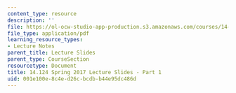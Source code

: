 ```yaml
---
content_type: resource
description: ''
file: https://ol-ocw-studio-app-production.s3.amazonaws.com/courses/14-124-microeconomic-theory-iv-spring-2017/001e100e8c4ed26cbcdbb44e95dc486d_MIT14_124S17_Slide1.pdf
file_type: application/pdf
learning_resource_types:
- Lecture Notes
parent_title: Lecture Slides
parent_type: CourseSection
resourcetype: Document
title: 14.124 Spring 2017 Lecture Slides - Part 1
uid: 001e100e-8c4e-d26c-bcdb-b44e95dc486d
---
```

